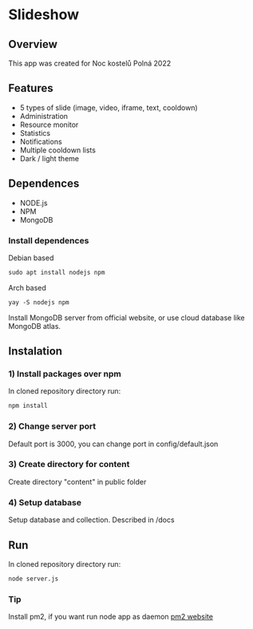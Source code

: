# Slideshow

## Overview
This app was created for Noc kostelů Polná 2022

## Features
- 5 types of slide (image, video, iframe, text, cooldown)
- Administration
- Resource monitor
- Statistics
- Notifications
- Multiple cooldown lists
- Dark / light theme

## Dependences
- NODE.js
- NPM
- MongoDB

### Install dependences
Debian based
```markdown
sudo apt install nodejs npm
```
Arch based
```markdown
yay -S nodejs npm
```

Install MongoDB server from official website, or use cloud database like MongoDB atlas.

## Instalation

### 1) Install packages over npm

In cloned repository directory run:
```markdown
npm install
```

### 2) Change server port
Default port is 3000, you can change port in config/default.json

### 3) Create directory for content
Create directory "content" in public folder

### 4) Setup database
Setup database and collection. Described in /docs

## Run
In cloned repository directory run:
```markdown
node server.js
```

### Tip 
Install pm2, if you want run node app as daemon
<a href="https://pm2.keymetrics.io">pm2 website</a>